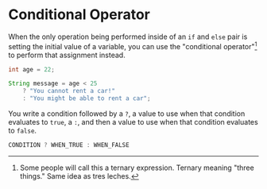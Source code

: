 # Conditional Operator

When the only operation being performed inside of an `if` and `else` pair
is setting the initial value of a variable, you can use the "conditional operator"[^ternary]
to perform that assignment instead.

```java
int age = 22;

String message = age < 25 
    ? "You cannot rent a car!"
    : "You might be able to rent a car";
```

You write a condition followed by a `?`, a value to use when that condition evaluates to `true`, a `:`,
and then a value to use when that condition evaluates to `false`.

```java
CONDITION ? WHEN_TRUE : WHEN_FALSE
```

[^ternary]: Some people will call this a ternary expression. Ternary meaning "three things."
Same idea as tres leches.
